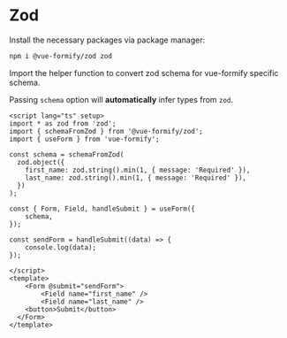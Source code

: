# Zod
Install the necessary packages via package manager:
```bash
npm i @vue-formify/zod zod
```
Import the helper function to convert zod schema for vue-formify specific schema.

Passing `schema` option will **automatically** infer types from `zod`.
```vue
<script lang="ts" setup>
import * as zod from 'zod';
import { schemaFromZod } from '@vue-formify/zod';
import { useForm } from 'vue-formify';

const schema = schemaFromZod(
  zod.object({
    first_name: zod.string().min(1, { message: 'Required' }),
    last_name: zod.string().min(1, { message: 'Required' }),
  })
);

const { Form, Field, handleSubmit } = useForm({
	schema,
});

const sendForm = handleSubmit((data) => {
	console.log(data);
});

</script>
<template>
	<Form @submit="sendForm">
        <Field name="first_name" />
        <Field name="last_name" />
    <button>Submit</button>
  </Form>
</template>
```
